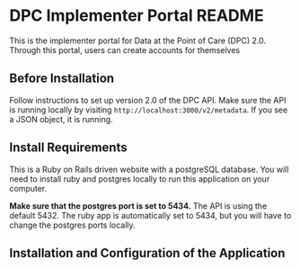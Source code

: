 # DPC Implementer Portal README

This is the implementer portal for Data at the Point of Care (DPC) 2.0. Through this portal, users can create accounts for themselves 

## Before Installation

Follow instructions to set up version 2.0 of the DPC API. Make sure the API is running locally by visiting `http://localhost:3000/v2/metadata`. If you see a JSON object, it is running.

## Install Requirements

This is a Ruby on Rails driven website with a postgreSQL database. You will need to install ruby and postgres locally to run this application on your computer.

**Make sure that the postgres port is set to 5434.** The API is using the default 5432. The ruby app is automatically set to 5434, but you will have to change the postgres ports locally.

## Installation and Configuration of the Application